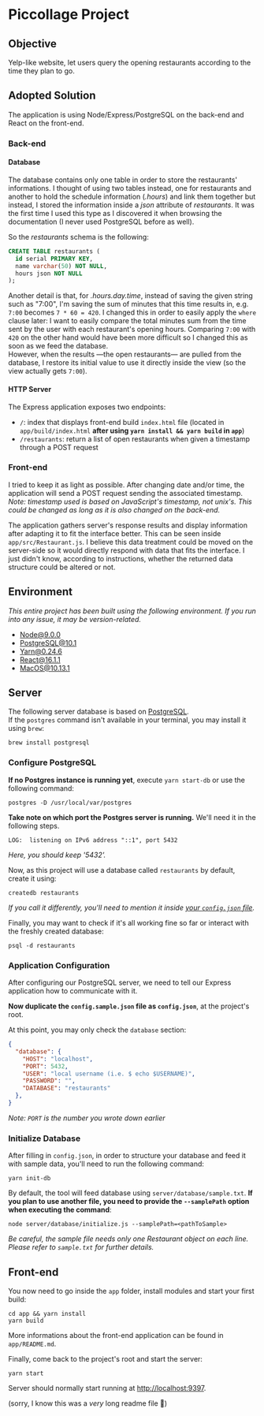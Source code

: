 # Piccollage Project

## Objective
Yelp-like website, let users query the opening restaurants according to the time they plan to go.

## Adopted Solution
The application is using Node/Express/PostgreSQL on the back-end and React on the front-end.

### Back-end
#### Database
The database contains only one table in order to store the restaurants' informations. I thought of using two tables instead, one for restaurants and another to hold the schedule information (*.hours*) and link them together but instead, I stored the information inside a *json* attribute of *restaurants*. It was the first time I used this type as I discovered it when browsing the documentation (I never used PostgreSQL before as well).  

So the *restaurants* schema is the following:
```sql
CREATE TABLE restaurants (
  id serial PRIMARY KEY,
  name varchar(50) NOT NULL,
  hours json NOT NULL
);
```

Another detail is that, for *.hours.day.time*, instead of saving the given string such as "7:00", I'm saving the sum of minutes that this time results in, e.g. `7:00` becomes `7 * 60 = 420`. I changed this in order to easily apply the `where` clause later: I want to easily compare the total minutes sum from the time sent by the user with each restaurant's opening hours. Comparing `7:00` with `420` on the other hand would have been more difficult so I changed this as soon as we feed the database.  
However, when the results —the open restaurants— are pulled from the database, I restore its initial value to use it directly inside the view (so the view actually gets `7:00`).

#### HTTP Server
The Express application exposes two endpoints:
- `/`: index that displays front-end build `index.html` file (located in `app/build/index.html` **after using `yarn install && yarn build` in `app`**)
- `/restaurants`: return a list of open restaurants when given a timestamp through a POST request

### Front-end
I tried to keep it as light as possible. After changing date and/or time, the application will send a POST request sending the associated timestamp.
*Note: timestamp used is based on JavaScript's timestamp, not unix's. This could be changed as long as it is also changed on the back-end.*

The application gathers server's response results and display information after adapting it to fit the interface better. This can be seen inside `app/src/Restaurant.js`. I believe this data treatment could be moved on the server-side so it would directly respond with data that fits the interface. I just didn't know, according to instructions, whether the returned data structure could be altered or not.  

## Environment
*This entire project has been built using the following environment. If you run into any issue, it may be version-related.*
- [Node@9.0.0](https://nodejs.org)
- [PostgreSQL@10.1](https://www.postgresql.org)
- [Yarn@0.24.6](https://yarnpkg.com)
- [React@16.1.1](https://reactjs.org)
- MacOS@10.13.1

## Server
The following server database is based on [PostgreSQL](https://www.postgresql.org).  
If the `postgres` command isn't available in your terminal, you may install it using `brew`:
```
brew install postgresql
```

### Configure PostgreSQL
**If no Postgres instance is running yet**, execute `yarn start-db` or use the following command:
```
postgres -D /usr/local/var/postgres
```
**Take note on which port the Postgres server is running.** We'll need it in the following steps.
```
LOG:  listening on IPv6 address "::1", port 5432
```
*Here, you should keep '5432'.*  

Now, as this project will use a database called `restaurants` by default, create it using:
```
createdb restaurants
```
*If you call it differently, you'll need to mention it inside [your `config.json` file](#application-configuration).*

Finally, you may want to check if it's all working fine so far or interact with the freshly created database:
```
psql -d restaurants
```

### Application Configuration
After configuring our PostgreSQL server, we need to tell our Express application how to communicate with it.  

**Now duplicate the `config.sample.json` file as `config.json`**, at the project's root.

At this point, you may only check the `database` section:
```json
{
  "database": {
    "HOST": "localhost",
    "PORT": 5432,
    "USER": "local username (i.e. $ echo $USERNAME)",
    "PASSWORD": "",
    "DATABASE": "restaurants"
  },
}
```
*Note: `PORT` is the number you wrote down earlier*

### Initialize Database
After filling in `config.json`, in order to structure your database and feed it with sample data, you'll need to run the following command:
```
yarn init-db
```

By default, the tool will feed database using `server/database/sample.txt`. **If you plan to use another file, you need to provide the `--samplePath` option when executing the command**:
```
node server/database/initialize.js --samplePath=<pathToSample>
```  
_Be careful, the sample file needs only one Restaurant object on each line. Please refer to `sample.txt` for further details._

## Front-end
You now need to go inside the `app` folder, install modules and start your first build:
```
cd app && yarn install
yarn build
```
More informations about the front-end application can be found in `app/README.md`.  

Finally, come back to the project's root and start the server:
```
yarn start
```
Server should normally start running at [http://localhost:9397](http://localhost:9397/).

(sorry, I know this was a *very* long readme file 🦊)
